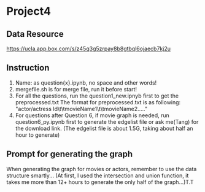 Project4
===

Data Resource
---
https://ucla.app.box.com/s/z45q3g5zrpay8b8gtbql6ojaecb7kj2u

Instruction
---
1. Name: as question{x}.ipynb, no space and other words!
2. mergefile.sh is for merge file, run it before start!
4. For all the questions, run the question1_new.ipnyb first to get the preprocessed.txt
	The format for preprocessed.txt is as following:
	"actor/actress Id\t\tmovieName1\t\tmovieName2....."
3. For questions after Question 6, if movie graph is needed, run question6_py.ipynb first to generate the edgelist file or ask me(Tang) for the download link. (The edgelist file is about 1.5G, taking about half an hour to generate)


Prompt for generating the graph
---
When generating the graph for movies or actors, remember to use the data structure smartly...
(At first, I used the intersection and union function, it takes me more than 12+ hours to generate the only half of the graph...)T.T